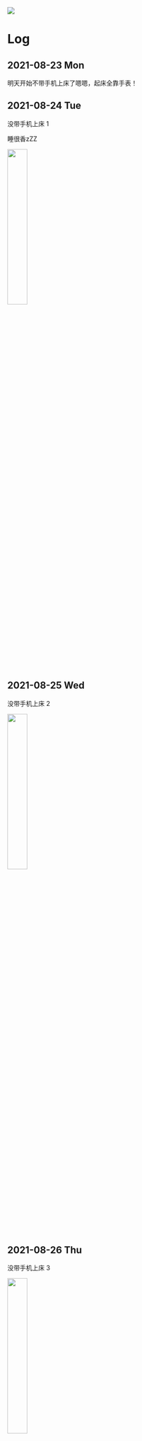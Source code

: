 ![](/Sleep/sleep.svg)

# Log

## 2021-08-23 Mon

明天开始不带手机上床了嗯嗯，起床全靠手表！

## 2021-08-24 Tue

没带手机上床 1

睡很香zZZ

<img src="/Sleep/0824.jpeg" width="30%">

## 2021-08-25 Wed

没带手机上床 2

<img src="/Sleep/0825.jpeg" width="30%">

## 2021-08-26 Thu

没带手机上床 3

<img src="/Sleep/0826.jpeg" width="30%">

## 2021-08-27 Fri

没带手机上床 4

<img src="/Sleep/0827.jpeg" width="30%">

## 2021-08-28 Sat

没带手机上床 5

<img src="/Sleep/0828.jpeg" width="30%">

## 2021-08-29 Sun

没带手机上床 6

<img src="/Sleep/0829.jpeg" width="30%">

## 2021-08-30 Mon

没带手机上床 6

<img src="/Sleep/0830.jpeg" width="30%">

## 2021-08-31 Tue

没早睡，晚上不该作死打开一本新小说 OTZ

本想通宵看完睡觉，结果到一点半自己困到睡着啦。🥱

<img src="/Sleep/0831.jpeg" width="30%">

## 2021-09-01 Wed

诶深度睡眠怎么只有 1h

没带手机上床 7

<img src="/Sleep/0901.jpeg" width="30%">

## 2021-09-02 Thu

没带手机上床 8

<img src="/Sleep/0902.jpeg" width="30%">

## 2021-09-03 Fri

没带手机上床 9

<img src="/Sleep/0903.jpeg" width="30%">

## 2021-09-04 Sat

没带手机上床 10

<img src="/Sleep/0904.jpeg" width="30%">

## 2021-09-05 Sun

没带手机上床 10

怎么突然感觉咖啡好像对我起作用了！以前都没用的 OTZ

<img src="/Sleep/0905.jpeg" width="30%">